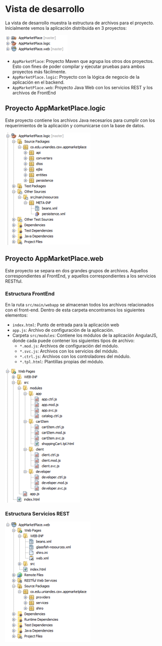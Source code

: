 # Vista de desarrollo
La vista de desarrollo muestra la estructura de archivos para el proyecto. Inicialmente vemos la aplicación distribuida en 3 proyectos:

![](img/dev_all.png)

- `AppMarketPlace`: Proyecto Maven que agrupa los otros dos proyectos. Esto con fines de poder compilar y ejecutar pruebas para ambos proyectos más fácilmente.
- `AppMarketPlace.logic`: Proyecto con la lógica de negocio de la aplicación en el backend.
- `AppMarketPlace.web`: Proyecto Java Web con los servicios REST y los archivos de FrontEnd

## Proyecto AppMarketPlace.logic
Este proyecto contiene los archivos Java necesarios para cumplir con los requerimientos de la aplicación y comunicarse con la base de datos.

![](img/dev_back.png)

## Proyecto AppMarketPlace.web
Este proyecto se separa en dos grandes grupos de archivos. Aquellos correspondientes al FrontEnd, y aquellos correspondientes a los servicios RESTful.

### Estructura FrontEnd
En la ruta `src/main/webapp` se almacenan todos los archivos relacionados con el front-end. Dentro de esta carpeta encontramos los siguientes elementos:

- `index.html`: Punto de entrada para la aplicación web
- `app.js`: Archivo de configuración de la aplicación.
- Carpeta `src/modules`: Contiene los módulos de la aplicación AngularJS, donde cada puede contener los siguientes tipos de archivo:
  - `*.mod.js`: Archivos de configuración del módulo.
  - `*.svc.js`: Archivos con los servicios del módulo.
  - `*.ctrl.js`: Archivos con los controladores del módulo.
  - `*.tpl.html`: Plantillas propias del módulo.

![](img/dev_front.png)
### Estructura Servicios REST
![](img/dev_rest.png)